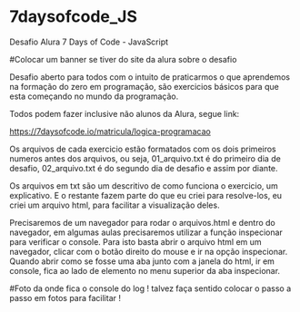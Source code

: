 # 7daysofcode_JS

Desafio Alura 7 Days of Code - JavaScript

#Colocar um banner se tiver do site da alura sobre o desafio

Desafio aberto para todos com o intuito de praticarmos o que aprendemos na formação do zero em programação, são exercicios básicos para que esta começando no mundo da programação.

Todos podem fazer inclusive não alunos da Alura, segue link:

https://7daysofcode.io/matricula/logica-programacao

Os arquivos de cada exercicio estão formatados com os dois primeiros numeros antes dos arquivos, ou seja, 01_arquivo.txt é do primeiro dia de desafio, 02_arquivo.txt é do segundo dia de desafio e assim por diante.

Os arquivos em txt são um descritivo de como funciona o exercicio, um explicativo. E o restante fazem parte do que eu criei para resolve-los, eu criei um arquivo html, para facilitar a visualização deles.

Precisaremos de um navegador para rodar o arquivos.html e dentro do navegador, em algumas aulas precisaremos utilizar a função inspecionar para verificar o console. Para isto basta abrir o arquivo html em um navegador, clicar com o botão direito do mouse e ir na opção inspecionar. Quando abrir como se fosse uma aba junto com a janela do html, ir em console, fica ao lado de elemento no menu superior da aba inspecionar.

#Foto da onde fica o console do log ! talvez faça sentido colocar o passo a passo em fotos para facilitar !
